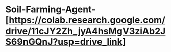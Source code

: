# Soil-Farming-Agent-[https://colab.research.google.com/drive/11cJY2Zh_jyA4hsMgV3ziAb2JS69nGQnJ?usp=drive_link]
